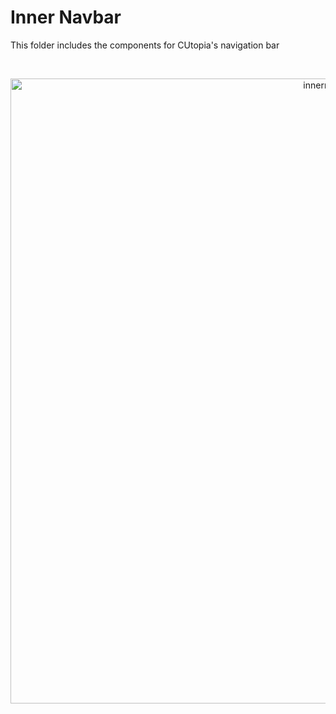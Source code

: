 # Inner Navbar

This folder includes the components for CUtopia's navigation bar

</br>
<p align="center">
  <img src="https://github.com/FlyingTwigs/CUtopia/blob/main/imagesforREADME/InnerNavbar.PNG" alt="innernavbar" width="1000" >
</p>
